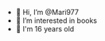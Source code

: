 - 👋 Hi, I’m @Mari977
- 👀 I’m interested in books
- 💞️ I'm 16 years old

<!---
Mari977/Mari977 is a ✨ special ✨ repository because its `README.md` (this file) appears on your GitHub profile.
You can click the Preview link to take a look at your changes.
--->
